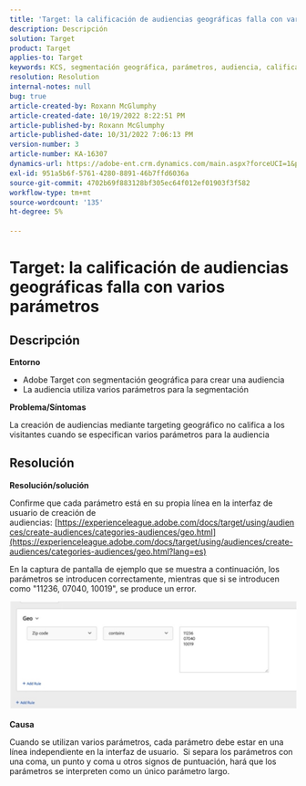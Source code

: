 ```yaml
---
title: 'Target: la calificación de audiencias geográficas falla con varios parámetros'
description: Descripción
solution: Target
product: Target
applies-to: Target
keywords: KCS, segmentación geográfica, parámetros, audiencia, calificación
resolution: Resolution
internal-notes: null
bug: true
article-created-by: Roxann McGlumphy
article-created-date: 10/19/2022 8:22:51 PM
article-published-by: Roxann McGlumphy
article-published-date: 10/31/2022 7:06:13 PM
version-number: 3
article-number: KA-16307
dynamics-url: https://adobe-ent.crm.dynamics.com/main.aspx?forceUCI=1&pagetype=entityrecord&etn=knowledgearticle&id=1c1274c8-eb4f-ed11-bba2-00224808679b
exl-id: 951a5b6f-5761-4280-8891-46b7ffd6036a
source-git-commit: 4702b69f883128bf305ec64f012ef01903f3f582
workflow-type: tm+mt
source-wordcount: '135'
ht-degree: 5%

---
```


# Target: la calificación de audiencias geográficas falla con varios parámetros

## Descripción


<b>Entorno</b>

- Adobe Target con segmentación geográfica para crear una audiencia
- La audiencia utiliza varios parámetros para la segmentación


<b>Problema/Síntomas</b>

La creación de audiencias mediante targeting geográfico no califica a los visitantes cuando se especifican varios parámetros para la audiencia




## Resolución


<b>Resolución/solución</b>

Confirme que cada parámetro está en su propia línea en la interfaz de usuario de creación de audiencias: [https://experienceleague.adobe.com/docs/target/using/audiences/create-audiences/categories-audiences/geo.html](https://experienceleague.adobe.com/docs/target/using/audiences/create-audiences/categories-audiences/geo.html?lang=es)

En la captura de pantalla de ejemplo que se muestra a continuación, los parámetros se introducen correctamente, mientras que si se introducen como &quot;11236, 07040, 10019&quot;, se produce un error.

![](assets/e6a271f9-4e59-ed11-9561-6045bd006e5a.png)

<b>Causa</b>

Cuando se utilizan varios parámetros, cada parámetro debe estar en una línea independiente en la interfaz de usuario.  Si separa los parámetros con una coma, un punto y coma u otros signos de puntuación, hará que los parámetros se interpreten como un único parámetro largo.
